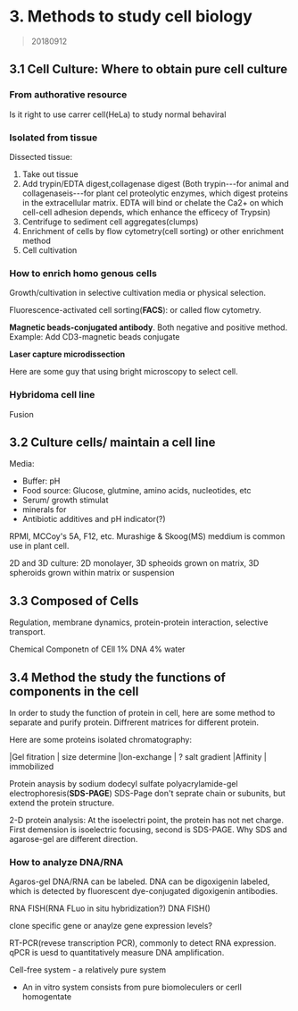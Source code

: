 # 3. Methods to study cell biology
>20180912

## 3.1 Cell Culture: Where to obtain pure cell culture

### From authorative resource

Is it right to use carrer cell(HeLa) to study normal behaviral

### Isolated from tissue
Dissected tissue:

1. Take out tissue
2. Add trypin/EDTA digest,collagenase digest
(Both trypin---for animal and collagenaseis---for plant cel proteolytic enzymes,
which digest proteins in the extracellular matrix. EDTA will bind or chelate 
the Ca2+ on which cell-cell adhesion depends, which enhance the efficecy of
Trypsin)
3. Centrifuge to sediment cell aggregates(clumps)
4. Enrichment of cells by flow cytometry(cell sorting) or other enrichment
method
5. Cell cultivation

### How to enrich homo genous cells
Growth/cultivation in selective cultivation media or physical selection.

Fluorescence-activated cell sorting(**FACS**): or called flow cytometry.

**Magnetic beads-conjugated antibody**. Both negative and positive method.
Example: Add CD3-magnetic beads conjugate

**Laser capture microdissection**

Here are some guy that using bright microscopy to select cell.

### Hybridoma cell line
Fusion


## 3.2 Culture cells/ maintain a cell line
Media:

+ Buffer: pH
+ Food source: Glucose, glutmine, amino acids, nucleotides, etc
+ Serum/ growth stimulat
+ minerals for   
+ Antibiotic additives and pH indicator(?)

RPMI, MCCoy's 5A, F12, etc. Murashige & Skoog(MS) meddium is common use in 
plant cell.

2D and 3D culture: 2D monolayer, 3D spheoids grown on matrix, 3D spheroids grown
within matrix or suspension


## 3.3 Composed of Cells
Regulation, membrane dynamics, protein-protein interaction, selective transport.

Chemical Componetn of CEll
1% DNA
4% water


## 3.4 Method the study the functions of components in the cell
In order to study the function of protein in cell, here are some method to
separate and purify protein. Diffrerent matrices for different protein.

Here are some proteins isolated chromatography:

|Gel fitration | size determine
|Ion-exchange  | ? salt gradient
|Affinity      | immobilized

Protein anaysis by sodium dodecyl sulfate polyacrylamide-gel electrophoresis(**SDS-PAGE**)
SDS-Page don't seprate chain or subunits, but extend the protein structure.

2-D protein analysis: At the isoelectri point, the protein has not net charge.
First demension is isoelectric focusing, second is SDS-PAGE.
Why SDS and agarose-gel are different direction.


### How to analyze DNA/RNA
Agaros-gel
DNA/RNA can be labeled. DNA can be digoxigenin labeled, which is detected by
fluorescent dye-conjugated digoxigenin antibodies.

RNA FISH(RNA FLuo in situ hybridization?)
DNA FISH()

clone specific gene or anaylze gene expression levels?

RT-PCR(revese transcription PCR), commonly to detect RNA expression. qPCR is
uesd to quantitatively measure DNA amplification.


Cell-free system - a relatively pure system
+ An in vitro system consists from pure biomoleculers or cerll homogentate
